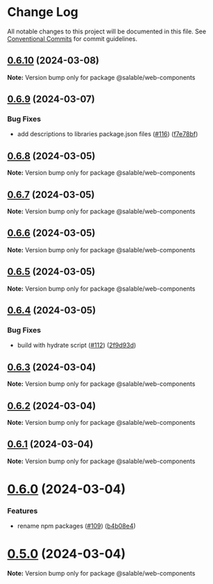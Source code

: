 # Change Log

All notable changes to this project will be documented in this file.
See [Conventional Commits](https://conventionalcommits.org) for commit guidelines.

## [0.6.10](https://github.com/ionic-team/stencil-component-starter/compare/v0.6.9...v0.6.10) (2024-03-08)

**Note:** Version bump only for package @salable/web-components





## [0.6.9](https://github.com/ionic-team/stencil-component-starter/compare/v0.6.8...v0.6.9) (2024-03-07)


### Bug Fixes

* add descriptions to libraries package.json files ([#116](https://github.com/ionic-team/stencil-component-starter/issues/116)) ([f7e78bf](https://github.com/ionic-team/stencil-component-starter/commit/f7e78bf6932996fc56905e0a372ed1cb41561243))





## [0.6.8](https://github.com/ionic-team/stencil-component-starter/compare/v0.6.7...v0.6.8) (2024-03-05)

**Note:** Version bump only for package @salable/web-components





## [0.6.7](https://github.com/ionic-team/stencil-component-starter/compare/v0.6.6...v0.6.7) (2024-03-05)

**Note:** Version bump only for package @salable/web-components





## [0.6.6](https://github.com/ionic-team/stencil-component-starter/compare/v0.6.5...v0.6.6) (2024-03-05)

**Note:** Version bump only for package @salable/web-components





## [0.6.5](https://github.com/ionic-team/stencil-component-starter/compare/v0.6.4...v0.6.5) (2024-03-05)

**Note:** Version bump only for package @salable/web-components





## [0.6.4](https://github.com/ionic-team/stencil-component-starter/compare/v0.6.3...v0.6.4) (2024-03-05)


### Bug Fixes

* build with hydrate script ([#112](https://github.com/ionic-team/stencil-component-starter/issues/112)) ([2f9d93d](https://github.com/ionic-team/stencil-component-starter/commit/2f9d93d2609904cd201ce266acd152d5a13aac4d))





## [0.6.3](https://github.com/ionic-team/stencil-component-starter/compare/v0.6.2...v0.6.3) (2024-03-04)

**Note:** Version bump only for package @salable/web-components





## [0.6.2](https://github.com/ionic-team/stencil-component-starter/compare/v0.6.1...v0.6.2) (2024-03-04)

**Note:** Version bump only for package @salable/web-components





## [0.6.1](https://github.com/ionic-team/stencil-component-starter/compare/v0.6.0...v0.6.1) (2024-03-04)

**Note:** Version bump only for package @salable/web-components





# [0.6.0](https://github.com/ionic-team/stencil-component-starter/compare/v0.3.2...v0.6.0) (2024-03-04)


### Features

* rename npm packages ([#109](https://github.com/ionic-team/stencil-component-starter/issues/109)) ([b4b08e4](https://github.com/ionic-team/stencil-component-starter/commit/b4b08e4982418f9c38edaa8a4371508a248052f6))





# [0.5.0](https://github.com/ionic-team/stencil-component-starter/compare/v0.3.2...v0.5.0) (2024-03-04)

**Note:** Version bump only for package @salable/web-components
